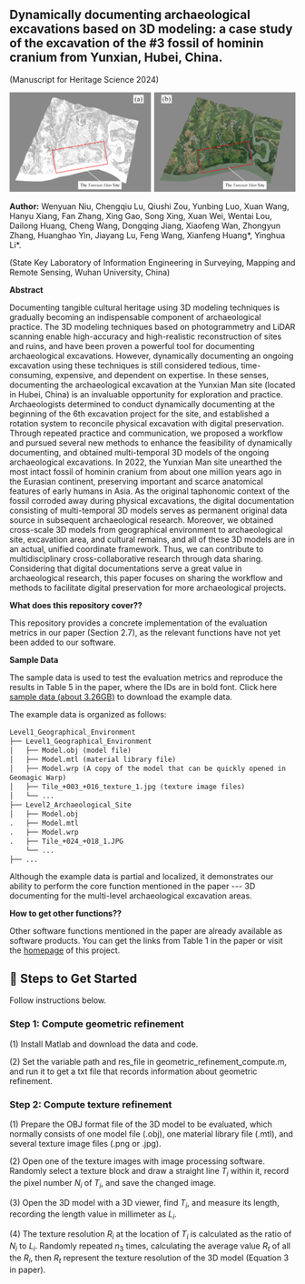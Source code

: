 
## Dynamically documenting archaeological excavations based on 3D modeling: a case study of the excavation of the #3 fossil of hominin cranium from Yunxian, Hubei, China. 
(Manuscript for Heritage Science 2024)

<p align="center">
  <img src="./images/teaser.jpg" width="800px">
</p>

**Author:** Wenyuan Niu, Chengqiu Lu, Qiushi Zou, Yunbing Luo, Xuan Wang, Hanyu Xiang, Fan Zhang, Xing Gao, Song Xing, Xuan Wei, Wentai Lou, Dailong Huang, Cheng Wang, Dongqing Jiang, Xiaofeng Wan, Zhongyun Zhang, Huanghao Yin, Jiayang Lu, Feng Wang, Xianfeng Huang*, Yinghua Li*.

(State Key Laboratory of Information Engineering in Surveying, Mapping and Remote Sensing, Wuhan University, China)

<!-- **SSRN:** https://ssrn.com/abstract=4546861 -->

**Abstract**

Documenting tangible cultural heritage using 3D modeling techniques is gradually becoming an indispensable component of archaeological practice. The 3D modeling techniques based on photogrammetry and LiDAR scanning enable high-accuracy and high-realistic reconstruction of sites and ruins, and have been proven a powerful tool for documenting archaeological excavations. However, dynamically documenting an ongoing excavation using these techniques is still considered tedious, time-consuming, expensive, and dependent on expertise. In these senses, documenting the archaeological excavation at the Yunxian Man site (located in Hubei, China) is an invaluable opportunity for exploration and practice. Archaeologists determined to conduct dynamically documenting at the beginning of the 6th excavation project for the site, and established a rotation system to reconcile physical excavation with digital preservation. Through repeated practice and communication, we proposed a workflow and pursued several new methods to enhance the feasibility of dynamically documenting, and obtained multi-temporal 3D models of the ongoing archaeological excavations. In 2022, the Yunxian Man site unearthed the most intact fossil of hominin cranium from about one million years ago in the Eurasian continent, preserving important and scarce anatomical features of early humans in Asia. As the original taphonomic context of the fossil corroded away during physical excavations, the digital documentation consisting of multi-temporal 3D models serves as permanent original data source in subsequent archaeological research. Moreover, we obtained cross-scale 3D models from geographical environment to archaeological site, excavation area, and cultural remains, and all of these 3D models are in an actual, unified coordinate framework. Thus, we can contribute to multidisciplinary cross-collaborative research through data sharing. Considering that digital documentations serve a great value in archaeological research, this paper focuses on sharing the workflow and methods to facilitate digital preservation for more archaeological projects.

**What does this repository cover??**

This repository provides a concrete implementation of the evaluation metrics in our paper (Section 2.7), as the relevant functions have not yet been added to our software.

**Sample Data**

The sample data is used to test the evaluation metrics and reproduce the results in Table 5 in the paper, where the IDs are in bold font. Click here [sample data (about 3.26GB)](https://drive.google.com/drive/folders/1q2z18tTiqOzJB4oIOSLvL0ooDaApAhHm?usp=sharing) to download the example data.

The example data is organized as follows:
```
Level1_Geographical_Environment
├── Level1_Geographical_Environment
│   ├── Model.obj (model file)
│   ├── Model.mtl (material library file)
│   ├── Model.wrp (A copy of the model that can be quickly opened in Geomagic Warp)
│   ├── Tile_+003_+016_texture_1.jpg (texture image files)
│   └── ...
├── Level2_Archaeological_Site
│   ├── Model.obj
.   ├── Model.mtl
.   ├── Model.wrp
.   ├── Tile_+024_+018_1.JPG
    └── ...
├── ...
```

Although the example data is partial and localized, it demonstrates our ability to perform the core function mentioned in the paper --- 3D documenting for the multi-level archaeological excavation areas.

**How to get other functions??**

Other software functions mentioned in the paper are already available as software products. You can get the links from Table 1 in the paper or visit the [homepage](https://wyniu.github.io/DDAE/) of this project.

## 🚀 Steps to Get Started
Follow instructions below.

### Step 1: Compute geometric refinement
(1) Install Matlab and download the data and code. 

(2) Set the variable path and res_file in geometric_refinement_compute.m, and run it to get a txt file that records information about geometric refinement.

### Step 2: Compute texture refinement
(1) Prepare the OBJ format file of the 3D model to be evaluated, which normally consists of one model file (.obj), one material library file (.mtl), and several texture image files (.png or .jpg).

(2) Open one of the texture images with image processing software. Randomly select a texture block and draw a straight line $T_i$ within it, record the pixel number $N_i$ of $T_i$, and save the changed image.

(3) Open the 3D model with a 3D viewer, find $T_i$, and measure its length, recording the length value in millimeter as $L_i$.

(4) The texture resolution $R_i$ at the location of $T_i$ is calculated as the ratio of $N_i$ to $L_i$. Randomly repeated $n_3$ times, calculating the average value $R_t$ of all the $R_i$, then $R_t$ represent the texture resolution of the 3D model (Equation 3 in paper).


<!-- ## Citation

If you find this repository useful, please consider citing this paper (please note that this paper is still under review):

```bibtex
@article{WenyuanNIU2024HeritageScience,
  title={Dynamically documenting archaeological excavations based on 3D modeling: a case study of the excavation of the #3 fossil of hominin cranium from Yunxian, Hubei, China.},
  author={Wenyuan Niu and Chengqiu Lu and Qiushi Zou and Yunbing Luo and Xuan Wang and Hanyu Xiang and Fan Zhang and Xing Gao and Song Xing and Xuan Wei and Wentai Lou and Dailong Huang and Cheng Wang and Dongqing Jiang and Xiaofeng Wan and Zhongyun Zhang and Huanghao Yin and Jiayang Lu and Feng Wang and Xianfeng Huang* and Yinghua Li*},
  journal={Heritage Science},
  volume={},
  pages={},
  year={2024},
  publisher={Springer}
  link={}
  doi={}
} -->